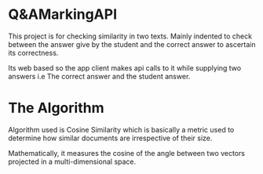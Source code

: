 # Q&AMarkingAPI
This project is for checking similarity in two texts.
Mainly indented to check between the answer give by the student and 
the correct answer to ascertain its correctness.

Its web based so the app client makes api calls to it while supplying two answers
i.e The correct answer and the student answer.

# The Algorithm
Algorithm used is Cosine  Similarity which is basically a metric used to determine 
how similar documents are irrespective of their size. 

Mathematically, it measures the cosine of the angle between two vectors 
projected in a multi-dimensional space.